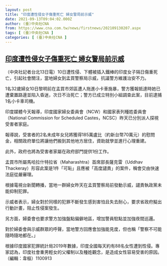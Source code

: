 ```yaml
---
layout: post
title: "印度遭性侵女子傷重死亡 婦女警局前示威"
date: 2021-09-13T09:04:02.000Z
author: (臺)中央社CNA
from: https://www.cna.com.tw/news/firstnews/202109130207.aspx
tags: [ (臺)中央社CNA ]
categories: [ (臺)中央社CNA ]
---
```

<!--1631523842000-->
[印度遭性侵女子傷重死亡 婦女警局前示威](https://www.cna.com.tw/news/firstnews/202109130207.aspx)
------

<div>
<div></div><div class="paragraph"><p>（中央社記者台北13日電）10日遭性侵、下體被插入鐵棒的印度女子隔日傷重死亡，引起社會關注，當地婦女到孟買警察局示威，抗議警方維護治安不力。</p><p>1名32歲婦女10日黎明前在孟買市郊區遭人拖進小卡車施暴，警方獲報抵達時她已遭棄置路邊並陷入昏迷，次日不治死亡；警方已成立特別小組調查此案，目前逮捕1名小卡車司機。</p><p>印度媒體今天報導，印度國家婦女委員會（NCW）和國家表列種姓委員會（National Commission for Scheduled Castes，NCSC）昨天已分別派人探視受害者家庭。</p><p>報導說，受害者的2名未成年女兒將獲得185萬盧比（約新台幣70萬元）的慰問金，相關政府單位將讓他們搬到其他地方居住，資助就學並進行心理重建。</p><p>此外，政府也將為受害者家屬在政府部門提供1份工作。</p><p>孟買市所屬馬哈拉什特拉省（Maharashtra）首席部長薩克雷（Uddhav Thackeray）形容此案是1件「可恥」且應被「高度譴責」的案件，稱會交由快速法庭從嚴審理。</p><p>根據電視台新聞轉播，當地一群婦女昨天在孟買警察局前發動示威，譴責執政黨未能抑制犯罪。</p><p>示威者表示，婦女對於同樣的犯罪不斷發生感到害怕且失去耐心，要求省政府擬出行動計畫，阻止性侵案發生。</p><p>另方面，婦委會也要求警方加強盤點偏僻地區，增加警員駐點並加強夜間巡邏。</p><p>對於婦委會與示威群眾的呼聲，當地警方回應會加強能見度，但也稱「警察不可能隨時隨地都在。」</p><p>根據印度國家犯罪統計局2019年數據，印度全國每天約有88名女性遭到性侵。專家認為，印度社會重男輕女的父權制以及種姓觀念，是造成女性容易受害的原因。（編輯：韋樞）1100913</p></div>
</div>

